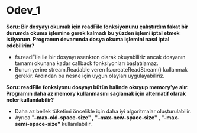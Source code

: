 # Odev_1

**Soru: Bir dosyayı okumak için readFile fonksiyonunu çalıştırdım fakat bir durumda okuma işlemine gerek kalmadı bu yüzden işlemi iptal etmek istiyorum. Programın devamında dosya okuma işlemini nasıl iptal edebilirim?**

- fs.readFile ile bir dosyayı asenkron olarak okuyabiliriz ancak dosyanın tamamı okunana kadar callback fonksiyonları başlatılamaz.
- Bunun yerine stream.Readable veren fs.createReadStream() kullanmak gerekir. Ardından bu nesne için uygun olayları uygulayabiliriz.

**Soru: readFile fonksiyonu dosyayı bütün halinde okuyup memory’ye alır. Programın daha az memory kullanmasını sağlamak için alternatif olarak neler kullanılabilir?**

- Daha az bellek tüketimi öncelikle için daha iyi algoritmalar oluşturulabilir.
- Ayrıca "**–max-old-space-size" , "–max-new-space-size" , "-max-semi-space-size"** kullanılabilir.